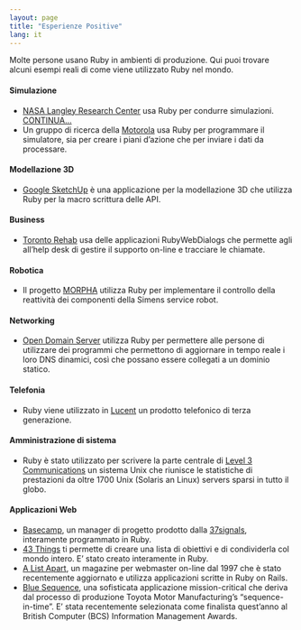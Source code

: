 ```yaml
---
layout: page
title: "Esperienze Positive"
lang: it
---
```


Molte persone usano Ruby in ambienti di produzione. Qui puoi trovare
alcuni esempi reali di come viene utilizzato Ruby nel mondo.

#### Simulazione

* [NASA Langley Research Center][1] usa Ruby per condurre simulazioni.
  [CONTINUA…][2]
* Un gruppo di ricerca della [Motorola][3] usa Ruby per programmare il
  simulatore, sia per creare i piani d’azione che per inviare i dati da
  processare.

#### Modellazione 3D

* [Google SketchUp][4] è una applicazione per la modellazione 3D che
  utilizza Ruby per la macro scrittura delle API.

#### Business

* [Toronto Rehab][5] usa delle applicazioni RubyWebDialogs che permette
  agli all’help desk di gestire il supporto on-line e tracciare le
  chiamate.

#### Robotica

* Il progetto [MORPHA][6] utilizza Ruby per implementare il controllo
  della reattività dei componenti della Simens service robot.

#### Networking

* [Open Domain Server][7] utilizza Ruby per permettere alle persone di
  utilizzare dei programmi che permettono di aggiornare in tempo reale i
  loro DNS dinamici, così che possano essere collegati a un dominio
  statico.

#### Telefonia

* Ruby viene utilizzato in [Lucent][8] un prodotto telefonico di terza
  generazione.

#### Amministrazione di sistema

* Ruby è stato utilizzato per scrivere la parte centrale di [Level 3
  Communications][9] un sistema Unix che riunisce le statistiche di
  prestazioni da oltre 1700 Unix (Solaris an Linux) servers sparsi in
  tutto il globo.

#### Applicazioni Web

* [Basecamp][10], un manager di progetto prodotto dalla [37signals][11],
  interamente programmato in Ruby.
* [43 Things][12] ti permette di creare una lista di obiettivi e di
  condividerla col mondo intero. E’ stato creato interamente in Ruby.
* [A List Apart][13], un magazine per webmaster on-line dal 1997 che è
  stato recentemente aggiornato e utilizza applicazioni scritte in Ruby
  on Rails.
* [Blue Sequence][14], una sofisticata applicazione mission-critical che
  deriva dal processo di produzione Toyota Motor Manufacturing’s
  “sequence-in-time”. E’ stata recentemente selezionata come finalista
  quest’anno al British Computer (BCS) Information Management Awards.



[1]: http://www.larc.nasa.gov/ 
[2]: http://www-106.ibm.com/developerworks/linux/library/l-oslab/ 
[3]: http://www.motorola.com 
[4]: http://www.sketchup.com/ 
[5]: http://www.torontorehab.on.ca/ 
[6]: http://www.morpha.de/php_e/ 
[7]: http://ods.org/ 
[8]: http://www.lucent.com/ 
[9]: http://www.level3.com/ 
[10]: http://www.basecamphq.com 
[11]: http://www.37signals.com 
[12]: http://www.43things.com 
[13]: http://www.alistapart.com 
[14]: http://www.bluefountain.com/casestudies/bfs-deliver-a-2nd-sequence-production-system-for-toyota/ 
